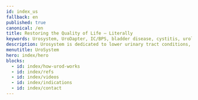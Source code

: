 ```yaml
---
id: index_us
fallback: en
published: true
canonical: /en
title: Restoring the Quality of Life – Literally
keywords: Urosystem, UroDapter, IC/BPS, bladder disease, cystitis, urological
description: Urosystem is dedicated to lower urinary tract conditions, especially IC/BPS. Get to know its diverse portfolio, from diagnosis to medication, including the UroDapter. 
menutitle: UroSystem
hero: index/hero
blocks:
  - id: index/how-urod-works
  - id: index/refs
  - id: index/videos
  - id: index/indications
  - id: index/contact
---
```

